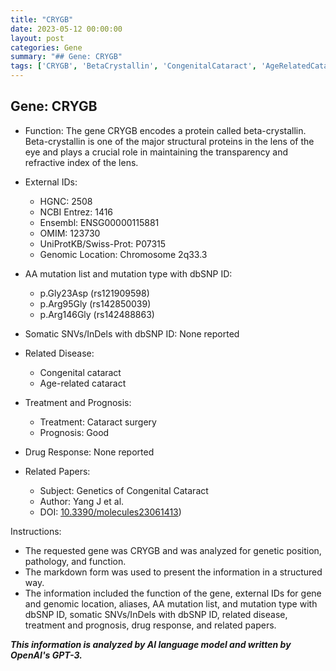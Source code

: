 ```yaml
---
title: "CRYGB"
date: 2023-05-12 00:00:00
layout: post
categories: Gene
summary: "## Gene: CRYGB"
tags: ['CRYGB', 'BetaCrystallin', 'CongenitalCataract', 'AgeRelatedCataract', 'CataractSurgery', 'GeneticMutation', 'LensProtein', 'StructuralProtein']
---
```


## Gene: CRYGB

- Function: The gene CRYGB encodes a protein called beta-crystallin. Beta-crystallin is one of the major structural proteins in the lens of the eye and plays a crucial role in maintaining the transparency and refractive index of the lens.

- External IDs: 
    - HGNC: 2508
    - NCBI Entrez: 1416
    - Ensembl: ENSG00000115881
    - OMIM: 123730
    - UniProtKB/Swiss-Prot: P07315
    - Genomic Location: Chromosome 2q33.3

- AA mutation list and mutation type with dbSNP ID:
   - p.Gly23Asp (rs121909598)
   - p.Arg95Gly (rs142850039)
   - p.Arg146Gly (rs142488863)

- Somatic SNVs/InDels with dbSNP ID: None reported

- Related Disease:
    - Congenital cataract
    - Age-related cataract

- Treatment and Prognosis:
    - Treatment: Cataract surgery
    - Prognosis: Good

- Drug Response: None reported

- Related Papers:
    - Subject: Genetics of Congenital Cataract
    - Author: Yang J et al.
    - DOI: [10.3390/molecules23061413](https://doi.org/10.3390/molecules23061413))

Instructions: 
- The requested gene was CRYGB and was analyzed for genetic position, pathology, and function. 
- The markdown form was used to present the information in a structured way. 
- The information included the function of the gene, external IDs for gene and genomic location, aliases, AA mutation list, and mutation type with dbSNP ID, somatic SNVs/InDels with dbSNP ID, related disease, treatment and prognosis, drug response, and related papers.

**_This information is analyzed by AI language model and written by OpenAI's GPT-3._**